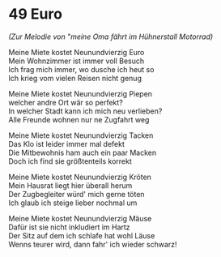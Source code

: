 # 49 Euro

*(Zur Melodie von "meine Oma fährt im Hühnerstall Motorrad)*

Meine Miete kostet Neunundvierzig Euro  
Mein Wohnzimmer ist immer voll Besuch  
Ich frag mich immer, wo dusche ich heut so  
Ich krieg vom vielen Reisen nicht genug

Meine Miete kostet Neunundvierzig Piepen  
welcher andre Ort wär so perfekt?  
In welcher Stadt kann ich mich neu verlieben?  
Alle Freunde wohnen nur ne Zugfahrt weg

Meine Miete kostet Neunundvierzig Tacken  
Das Klo ist leider immer mal defekt  
Die Mitbewohnis ham auch ein paar Macken  
Doch ich find sie größtenteils korrekt

Meine Miete kostet Neunundvierzig Kröten  
Mein Hausrat liegt hier überall herum  
Der Zugbegleiter würd' mich gerne töten  
Ich glaub ich steige lieber nochmal um

Meine Miete kostet Neunundvierzig Mäuse  
Dafür ist sie nicht inkludiert im Hartz  
Der Sitz auf dem ich schlafe hat wohl Läuse  
Wenns teurer wird, dann fahr' ich wieder schwarz!

